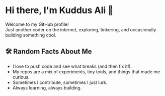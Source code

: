 # Hi there, I'm Kuddus Ali 👋

Welcome to my GitHub profile!  
Just another coder on the internet, exploring, tinkering, and occasionally building something cool.

## 🛠️ Random Facts About Me
- I love to push code and see what breaks (and then fix it!).
- My repos are a mix of experiments, tiny tools, and things that made me curious.
- Sometimes I contribute, sometimes I just lurk.  
- Always learning, always building.

